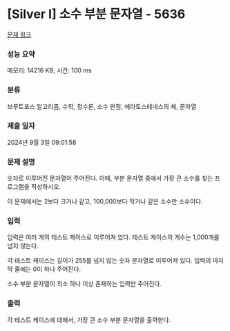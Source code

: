 # [Silver I] 소수 부분 문자열 - 5636 

[문제 링크](https://www.acmicpc.net/problem/5636) 

### 성능 요약

메모리: 14216 KB, 시간: 100 ms

### 분류

브루트포스 알고리즘, 수학, 정수론, 소수 판정, 에라토스테네스의 체, 문자열

### 제출 일자

2024년 9월 3일 09:01:58

### 문제 설명

<p>숫자로 이루어진 문자열이 주어진다. 이때, 부분 문자열 중에서 가장 큰 소수를 찾는 프로그램을 작성하시오.</p>

<p>이 문제에서는 2보다 크거나 같고, 100,000보다 작거나 같은 소수만 소수이다.</p>

### 입력 

 <p>입력은 여러 개의 테스트 케이스로 이루어져 있다. 테스트 케이스의 개수는 1,000개를 넘지 않는다.</p>

<p>각 테스트 케이스는 길이가 255를 넘지 않는 숫자 문자열로 이루어져 있다. 입력의 마지막 줄에는 0이 하나 주어진다.</p>

<p>소수 부분 문자열이 최소 하나 이상 존재하는 입력만 주어진다.</p>

### 출력 

 <p>각 테스트 케이스에 대해서, 가장 큰 소수 부분 문자열을 출력한다. </p>

